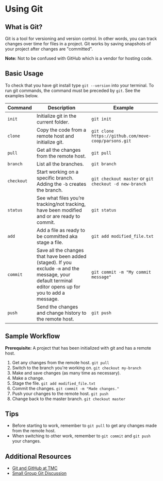 # Using Git

## What is Git?

Git is a tool for versioning and version control. In other words, you can track
changes over time for files in a project. Git works by saving snapshots of your
project after changes are "committed".

**Note:** Not to be confused with GitHub which is a vendor for hosting code.

## Basic Usage

To check that you have git install type `git --version` into your terminal. To
run git commands, the command must be preceded by `git`. See the
examples below.

| Command    | Description                                                                                                                                              | Example                                               |
| ---------- | -------------------------------------------------------------------------------------------------------------------------------------------------------- | ----------------------------------------------------- |
| `init`     | Initialize git in the current folder.                                                                                                                    | `git init`                                            |
| `clone`    | Copy the code from a remote host and initialize git.                                                                                                     | `git clone https://github.com/move-coop/parsons.git`  |
| `pull`     | Get all the changes from the remote host.                                                                                                                | `git pull`                                            |
| `branch`   | List all the branches.                                                                                                                                   | `git branch`                                          |
| `checkout` | Start working on a specific branch. Adding the `-b` creates the branch.                                                                                  | `git checkout master` or `git checkout -d new-branch` |
| `status`   | See what files you’re tracking/not tracking, have been modified and or are ready to commit.                                                              | `git status`                                          |
| `add`      | Add a file as ready to be committed aka stage a file.                                                                                                    | `git add modified_file.txt`                           |
| `commit`   | Save all the changes that have been added (staged). If you exclude `-m` and the message, your default terminal editor opens up for you to add a message. | `git commit -m "My commit message"`                   |
| `push`     | Send the changes and change history to the remote host.                                                                                                  | `git push`                                            |

## Sample Workflow

**Prerequisite:** A project that has been initialized with git and has a remote
host.

1. Get any changes from the remote host. `git pull`
1. Switch to the branch you're working on. `git checkout my-branch`
1. Make and save changes (as many time as necessary).
1. Make a change.
1. Stage the file. `git add modified_file.txt`
1. Commit the changes. `git commit -m "Made changes."`
1. Push your changes to the remote host. `git push`
1. Change back to the master branch. `git checkout master`

## Tips

- Before starting to work, remember to `git pull` to get any changes made from
  the remote host.
- When switching to other work, remember to `git commit` and `git push` your
  changes.

## Additional Resources

- [Git and GitHub at TMC](https://docs.google.com/presentation/d/1uLMlWmFaSAhLRbPLVGukt0CiJvJdqY83fgfSoEThcfM/preview?slide=id.g3cde414e0d_0_0)
- [Small Group Git Discussion](https://docs.google.com/document/d/1LH0ZqPOCtw6ukzlWPEENLOCBlqZSLdgQmMeyq4MeP18/preview)
